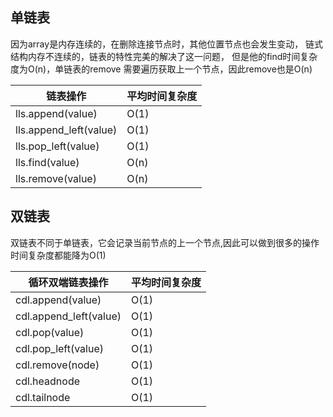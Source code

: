 ## 单链表
因为array是内存连续的，在删除连接节点时，其他位置节点也会发生变动，
链式结构内存不连续的，链表的特性完美的解决了这一问题，
但是他的find时间复杂度为O(n)，单链表的remove 需要遍历获取上一个节点，因此remove也是O(n)


链表操作 | 平均时间复杂度
---- | ---
lls.append(value) | O(1)
lls.append_left(value) | O(1)
lls.pop_left(value) | O(1)
lls.find(value) | O(n)
lls.remove(value) | O(n)


## 双链表
双链表不同于单链表，它会记录当前节点的上一个节点,因此可以做到很多的操作时间复杂度都能降为O(1)

循环双端链表操作 | 平均时间复杂度
---- | ---
cdl.append(value) | O(1)
cdl.append_left(value) | O(1)
cdl.pop(value) | O(1)
cdl.pop_left(value) | O(1)
cdl.remove(node) | O(1)
cdl.headnode | O(1)
cdl.tailnode | O(1)
